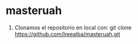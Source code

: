 # masteruah

1. Clonamos el repositorio en local con:
git clone https://github.com/Ireealba/masteruah.git

